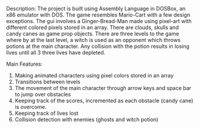 Description:
The project is built using Assembly Language in DOSBox, an x86 emulator with DOS. The game resembles Mario-Cart with a few design exceptions. The gui involves a Ginger-Bread-Man made using pixel-art with different colored pixels stored in an array. There are clouds, skulls and candy canes as game prop objects. There are three levels to the game where by at the last level, a witch is used as an opponent which throws potions at the main character. Any collision with the potion results in losing lives until all 3 three lives have depleted.

Main Features:
1.	Making animated characters using pixel colors stored in an array
2.	Transitions between levels
3.	The movement of the main character through arrow keys and space bar to jump over obstacles
4.	Keeping track of the scores, incremented as each obstacle (candy cane) is overcome.
5.	Keeping track of lives lost
6.	Collision detection with enemies (ghosts and witch potion)

